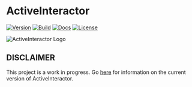 # ActiveInteractor

[![Version](https://img.shields.io/gem/v/activeinteractor.svg?logo=ruby)](https://rubygems.org/gems/activeinteractor)
[![Build](https://github.com/activeinteractor/activeinteractor/actions/workflows/build.yml/badge.svg?branch=main)](https://github.com/activeinteractor/activeinteractor/actions/workflows/build.yml)
[![Docs](https://img.shields.io/badge/docs-blue)](https://activeinteractor.org/)
[![License](https://img.shields.io/github/license/activeinteractor/activeinteractor.svg?maxAge=300)](https://github.com/activeinteractor/activeinteractor/blob/main/LICENSE)

![ActiveInteractor Logo](https://activeinteractor.org/assets/images/logo.png)

## DISCLAIMER

This project is a work in progress.  Go [here](https://github.com/aaronmallen/activeinteractor) for information on the current version of ActiveInteractor.
